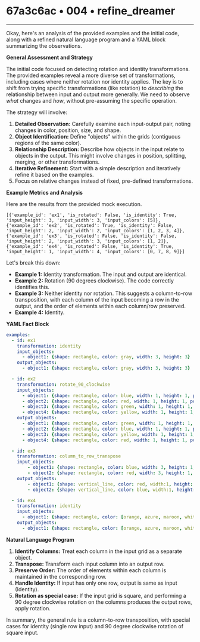 # 67a3c6ac • 004 • refine_dreamer

---
Okay, here's an analysis of the provided examples and the initial code, along with a refined natural language program and a YAML block summarizing the observations.

**General Assessment and Strategy**

The initial code focused on detecting rotation and identity transformations. The provided examples reveal a more diverse set of transformations, including cases where neither rotation nor identity applies. The key is to shift from trying specific transformations (like rotation) to *describing* the relationship between input and output more generally. We need to observe *what* changes and *how*, without pre-assuming the specific operation.

The strategy will involve:

1.  **Detailed Observation:** Carefully examine each input-output pair, noting changes in color, position, size, and shape.
2.  **Object Identification:** Define "objects" within the grids (contiguous regions of the same color).
3.  **Relationship Description:** Describe how objects in the input relate to objects in the output. This might involve changes in position, splitting, merging, or other transformations.
4.  **Iterative Refinement:** Start with a simple description and iteratively refine it based on the examples.
5. Focus on relative changes instead of fixed, pre-defined transformations.

**Example Metrics and Analysis**

Here are the results from the provided mock execution.

```
[{'example_id': 'ex1', 'is_rotated': False, 'is_identity': True, 'input_height': 3, 'input_width': 3, 'input_colors': [5]}, {'example_id': 'ex2', 'is_rotated': True, 'is_identity': False, 'input_height': 2, 'input_width': 2, 'input_colors': [1, 2, 3, 4]}, {'example_id': 'ex3', 'is_rotated': False, 'is_identity': False, 'input_height': 2, 'input_width': 3, 'input_colors': [1, 2]}, {'example_id': 'ex4', 'is_rotated': False, 'is_identity': True, 'input_height': 1, 'input_width': 4, 'input_colors': [0, 7, 8, 9]}]
```

Let's break this down:

*   **Example 1:** Identity transformation.  The input and output are identical.
*   **Example 2:** Rotation (90 degrees clockwise). The code correctly identifies this.
*   **Example 3:** Neither identity nor rotation.  This suggests a column-to-row transposition, with each column of the input becoming a row in the output, and the order of elements within each column/row preserved.
*   **Example 4:** Identity.

**YAML Fact Block**

```yaml
examples:
  - id: ex1
    transformation: identity
    input_objects:
      - object1: {shape: rectangle, color: gray, width: 3, height: 3}
    output_objects:
      - object1: {shape: rectangle, color: gray, width: 3, height: 3}

  - id: ex2
    transformation: rotate_90_clockwise
    input_objects:
      - object1: {shape: rectangle, color: blue, width: 1, height: 1, position: (0,0)}
      - object2: {shape: rectangle, color: red, width: 1, height: 1, position: (0,1)}
      - object3: {shape: rectangle, color: green, width: 1, height: 1, position: (1,0)}
      - object4: {shape: rectangle, color: yellow, width: 1, height: 1, position: (1,1)}
    output_objects:
      - object1: {shape: rectangle, color: green, width: 1, height: 1, position: (0,0)}
      - object2: {shape: rectangle, color: blue, width: 1, height: 1, position: (0,1)}
      - object3: {shape: rectangle, color: yellow, width: 1, height: 1, position: (1,0)}
      - object4: {shape: rectangle, color: red, width: 1, height: 1, position: (1,1)}

  - id: ex3
    transformation: column_to_row_transpose
    input_objects:
        - object1: {shape: rectangle, color: blue, width: 3, height: 1, position: (0,0)-(0,2)}
        - object2: {shape: rectangle, color: red, width: 3, height: 1, position: (1,0)-(1,2)}
    output_objects:
        - object1: {shape: vertical_line, color: red, width:1, height: 3, positions: [(0,0),(1,0),(2,0)]}
        - object2: {shape: vertical_line, color: blue, width:1, height: 3, positions: [(0,1),(1,1),(2,1)]}

  - id: ex4
    transformation: identity
    input_objects:
      - object1: {shape: rectangle, color: [orange, azure, maroon, white], width: 4, height: 1}
    output_objects:
      - object1: {shape: rectangle, color: [orange, azure, maroon, white], width: 4, height: 1}
```

**Natural Language Program**

1.  **Identify Columns:** Treat each column in the input grid as a separate object.
2.  **Transpose:** Transform each input column into an output row.
3.  **Preserve Order:** The order of elements within each column is maintained in the corresponding row.
4.  **Handle Identity:** If input has only one row, output is same as input (Identity).
5. **Rotation as special case:** If the input grid is square, and performing a 90 degree clockwise rotation on the columns produces the output rows, apply rotation.

In summary, the general rule is a column-to-row transposition, with special cases for identity (single row input) and 90 degree clockwise rotation of square input.

